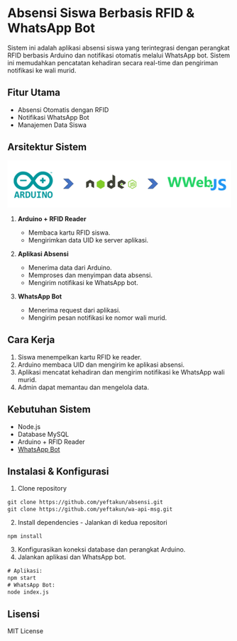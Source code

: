 # Absensi Siswa Berbasis RFID & WhatsApp Bot

Sistem ini adalah aplikasi absensi siswa yang terintegrasi dengan perangkat RFID berbasis Arduino dan notifikasi otomatis melalui WhatsApp bot. Sistem ini memudahkan pencatatan kehadiran secara real-time dan pengiriman notifikasi ke wali murid.

## Fitur Utama

- Absensi Otomatis dengan RFID
- Notifikasi WhatsApp Bot
- Manajemen Data Siswa

## Arsitektur Sistem

![Arsitektur Sistem](/my_requirements/image.png)

1. **Arduino + RFID Reader**  
   - Membaca kartu RFID siswa.
   - Mengirimkan data UID ke server aplikasi.

2. **Aplikasi Absensi**  
   - Menerima data dari Arduino.
   - Memproses dan menyimpan data absensi.
   - Mengirim notifikasi ke WhatsApp bot.

3. **WhatsApp Bot**  
   - Menerima request dari aplikasi.
   - Mengirim pesan notifikasi ke nomor wali murid.

## Cara Kerja

1. Siswa menempelkan kartu RFID ke reader.
2. Arduino membaca UID dan mengirim ke aplikasi absensi.
3. Aplikasi mencatat kehadiran dan mengirim notifikasi ke WhatsApp wali murid.
4. Admin dapat memantau dan mengelola data.

## Kebutuhan Sistem

- Node.js
- Database MySQL
- Arduino + RFID Reader
- [WhatsApp Bot](https://github.com/yeftakun/wa-api-msg.git)

## Instalasi & Konfigurasi

1. Clone repository
```
git clone https://github.com/yeftakun/absensi.git
git clone https://github.com/yeftakun/wa-api-msg.git
```
2. Install dependencies - Jalankan di kedua repositori
```
npm install
```
3. Konfigurasikan koneksi database dan perangkat Arduino.
4. Jalankan aplikasi dan WhatsApp bot.
```
# Aplikasi:
npm start
# WhatsApp Bot:
node index.js
```

## Lisensi

MIT License
